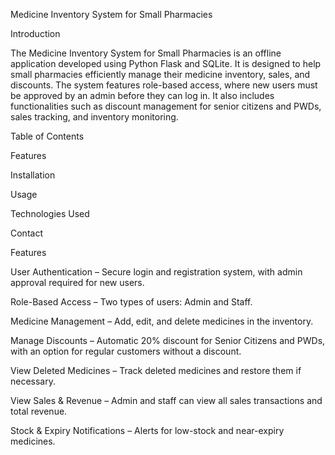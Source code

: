Medicine Inventory System for Small Pharmacies

Introduction

The Medicine Inventory System for Small Pharmacies is an offline application developed using Python Flask and SQLite. It is designed to help small pharmacies efficiently manage their medicine inventory, sales, and discounts. The system features role-based access, where new users must be approved by an admin before they can log in. It also includes functionalities such as discount management for senior citizens and PWDs, sales tracking, and inventory monitoring.

Table of Contents

Features

Installation

Usage

Technologies Used

Contact


Features

User Authentication – Secure login and registration system, with admin approval required for new users.

Role-Based Access – Two types of users: Admin and Staff.

Medicine Management – Add, edit, and delete medicines in the inventory.

Manage Discounts – Automatic 20% discount for Senior Citizens and PWDs, with an option for regular customers without a discount.

View Deleted Medicines – Track deleted medicines and restore them if necessary.

View Sales & Revenue – Admin and staff can view all sales transactions and total revenue.

Stock & Expiry Notifications – Alerts for low-stock and near-expiry medicines.

Offline Functionality – The system runs without an internet connection, as it has been converted into a .exe file.


Installation

For Standalone .exe Version:

Download the installer – Obtain the .exe installer file.



Install the application – Click the Medicine Inventory.exe to install



Launch the system – Open the application after installation to start using it.




For Development Version (Source Code):

Clone the repository


git clone https://github.com/Hatter27/CapstoneFinal.git
cd CapstoneFinal


Install required dependencies


pip install -r requirements.txt


Run the Flask server


python app.py


Access the system via browser


http://127.0.0.1:5000



Usage

Logging In

Admin: Has full access, including approving new user registrations.

Staff: Can manage inventory, track sales, and apply discounts.


Using System Features

Add Medicines – Go to "Add Medicine" and input medicine details.

Manage Discounts – In "Manage Discounts", select whether the customer is Regular, Senior Citizen, or PWD to apply the appropriate discount.

Delete & Restore Medicines – In "View Deleted Medicines", users can restore deleted medicines.

Track Sales & Revenue – "View Sales" and "View Revenue" display all transactions and total earnings.

Monitor Stock & Expiry – The system provides alerts for low-stock and expiring medicines.


Technologies Used

Frontend: HTML, CSS, JavaScript, Bootstrap

Backend: Python Flask

Database: SQLite

Standalone Version: Converted to .exe for offline use


Contact

For inquiries or support, feel free to contact us:

Email: nikoaabella13@gmail.com

Location: Cadiz City

Phone: 09504056580
